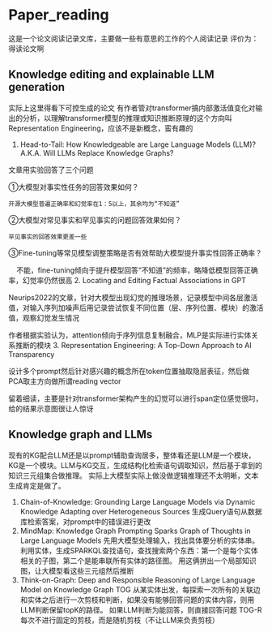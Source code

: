 # Paper_reading
这是一个论文阅读记录文库，主要做一些有意思的工作的个人阅读记录
评价为：得读论文啊

## Knowledge editing and explainable LLM generation
实际上这里得看下可控生成的论文
有作者管对transformer搞内部激活值变化对输出的分析，以理解transformer模型的推理或知识推断原理的这个方向叫Representation Engineering，应该不是新概念，蛮有趣的

1. Head-to-Tail: How Knowledgeable are Large Language Models (LLM)? A.K.A. Will LLMs Replace Knowledge Graphs?

文章用实验回答了三个问题

①大模型对事实性任务的回答效果如何？

    开源大模型普遍正确率和幻觉率在1：5以上，其余均为“不知道”
    
②大模型对常见事实和罕见事实的问题回答效果如何？

    罕见事实的回答效果更差一些
    
③Fine-tuning等常见模型调整策略是否有效帮助大模型提升事实性回答正确率？

    不能，fine-tuning倾向于提升模型回答“不知道”的频率，略降低模型回答正确率，幻觉率仍然很高
2. Locating and Editing Factual Associations in GPT

Neurips2022的文章，针对大模型出现幻觉的推理场景，记录模型中间各层激活值，对输入序列加噪声后用记录尝试恢复不同位置（层、序列位置、模块）的激活值，观察幻觉发生情况
   
作者根据实验认为，attention倾向于序列信息复制融合，MLP是实际进行实体关系推断的模块
3. Representation Engineering: A Top-Down Approach to AI Transparency

设计多个prompt然后针对感兴趣的概念所在token位置抽取隐层表征，然后做PCA取主方向做所谓reading vector

留着细读，主要是针对transformer架构产生的幻觉可以进行span定位感觉很叼，给的结果示意图很让人惊讶

## Knowledge graph and LLMs
现有的KG配合LLM还是以prompt辅助查询居多，整体看还是LLM是一个模块，KG是一个模块。LLM与KG交互，生成结构化检索语句调取知识，然后基于拿到的知识三元组集合做推理。
实际上大模型实际上做没做逻辑推理还不太明晰，文本生成肯定是做了。

1. Chain-of-Knowledge: Grounding Large Language Models via Dynamic Knowledge Adapting over Heterogeneous Sources
生成Query语句从数据库检索答案，对prompt中的错误进行更改
3. MindMap: Knowledge Graph Prompting Sparks Graph of Thoughts in Large Language Models
先用大模型处理输入，找出具体要分析的实体串。
利用实体，生成SPARKQL查找语句，查找搜索两个东西：第一个是每个实体相关的子图，第二个是能串联所有实体的路径图。
用这俩拼出一个局部知识图，让大模型看这些三元组然后推断
4. Think-on-Graph: Deep and Responsible Reasoning of Large Language Model on Knowledge Graph
TOG
从某实体出发，每探索一次所有的关联边和实体之后进行一次剪枝和判断，如果没有能够回答问题的实体内容，则用LLM判断保留topK的路径。
如果LLM判断为能回答，则直接回答问题
TOG-R
每次不进行固定的剪枝，而是随机剪枝（不让LLM来负责剪枝）
